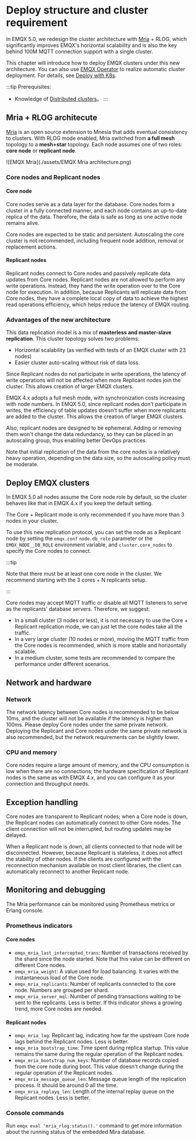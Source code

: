 # Deploy structure and cluster requirement

In EMQX 5.0, we redesign the cluster architecture with [Mria](https://github.com/emqx/mria) + RLOG, which significantly improves EMQX's horizontal scalability and is also the key behind 100M MQTT connection support with a single cluster. 

This chapter will introduce how to deploy EMQX clusters under this new architecture. You can also use [EMQX Operator](https://www.emqx.com/en/emqx-kubernetes-operator) to realize automatic cluster deployment. For details, see [Deploy with K8s](../install-k8s.md).

:::tip
Prerequisites:

- Knowledge of [Distributed clusters](./introduction.md)。
  :::

## Mria + RLOG architecute

<!-- TODO 展开介绍 RLOG -->

[Mria](https://github.com/emqx/mria) is an open source extension to Mnesia that adds eventual consistency to clusters. With RLOG mode enabled, Mria switched from **a full mesh** topology to a **mesh+star** topology. Each node assumes one of two roles: **core node** or **replicant node**.

![EMQX Mria](./assets/EMQX Mria architecture.png)

### Core nodes and Replicant nodes

#### **Core node**

Core nodes serve as a data layer for the database. Core nodes form a cluster in a fully connected manner, and each node contains an up-to-date replica of the data. Therefore, the data is safe as long as one active node remains alive.

Core nodes are expected to be static and persistent. Autoscaling the core cluster is not recommended, including frequent node addition, removal or replacement actions. 

#### Replicant nodes

Replicant nodes connect to Core nodes and passively replicate data updates from Core nodes. Replicant nodes are not allowed to perform any write operations. Instead, they hand the write operation over to the Core node for execution. In addition, because Replicants will replicate data from Core nodes, they have a complete local copy of data to achieve the highest read operations efficiency, which helps reduce the latency of EMQX routing.

### Advantages of the new architecture

This data replication model is a mix of **masterless and master-slave replication**. This cluster topology solves two problems:

- Horizontal scalability (as verified with tests of an EMQX cluster with 23 nodes)
- Easier cluster auto-scaling without risk of data loss.

Since Replicant nodes do not participate in write operations, the latency of write operations will not be affected when more Replicant nodes join the cluster. This allows creation of larger EMQX clusters.

EMQX 4.x adopts a full mesh mode, with synchronization costs increasing with node numbers. In EMQX 5.0, since replicant nodes don't participate in writes, the efficiency of table updates doesn't suffer when more replicants are added to the cluster. This allows the creation of larger EMQX clusters.

Also, replicant nodes are designed to be ephemeral.
Adding or removing them won't change the data redundancy, so they can be placed in an autoscaling group, thus enabling better DevOps practices.

Note that initial replication of the data from the core nodes is a relatively heavy operation, depending on the data size, so the autoscaling policy must be moderate.

## Deploy EMQX clusters

In EMQX 5.0 all nodes assume the Core node role by default, so the cluster behaves like that in EMQX 4.x if you keep the default setting. 

The Core + Replicant mode is only recommended if you have more than 3 nodes in your cluster. 

<!-- TODO 确认最终的建议值，原文出现 5 个节点，3 个节点两种数值 -->

To use this new replication protocol, you can set the node as a Replicant node by setting the `emqx.conf` `node.db_role` parameter or the `EMQX_NODE__DB_ROLE` environment variable, and `cluster.core_nodes` to specify the Core nodes to connect. 

:::tip

Note that there must be at least one core node in the cluster. We recommend starting with the 3 cores + N replicants setup.

:::

Core nodes may accept MQTT traffic or disable all MQTT listeners to serve as the replicants' database servers. Therefore, we suggest:

- In a small cluster (3 nodes or less), it is not necessary to use the Core + Replicant replication mode, we can just let the core nodes take all the traffic.
- In a very large cluster (10 nodes or more), moving the MQTT traffic from the Core nodes is recommended, which is more stable and horizontally scalable.
- In a medium cluster, some tests are recommended to compare the performance under different scenarios. 

## Network and hardware

### Network

The network latency between Core nodes is recommended to be below 10ms, and the cluster will not be available if the latency is higher than 100ms. Please deploy Core nodes under the same private network. Deploying the Replicant and Core nodes under the same private network is also recommended, but the network requirements can be slightly lower.

### CPU and memory

Core nodes require a large amount of memory, and the CPU consumption is low when there are no connections; the hardware specification of Replicant nodes is the same as with EMQX 4.x, and you can configure it as your connection and throughput needs.

## Exception handling

Core nodes are transparent to Replicant nodes; when a Core node is down, the Replicant nodes can automatically connect to other Core nodes. The client connection will not be interrupted, but routing updates may be delayed.

When a Replicant node is down, all clients connected to that node will be disconnected. However, because Replicant is stateless, it does not affect the stability of other nodes. If the clients are configured with the reconnection mechanism available on most client libraries, the client can automatically reconnect to another Replicant node. 

## Monitoring and debugging

<!-- TODO 后续补充数值类型 Gauge or Counter -->

The Mria performance can be monitored using Prometheus metrics or Erlang console.

### Prometheus indicators

#### Core nodes
- `emqx_mria_last_intercepted_trans`: Number of transactions received by the shard since the node started. Note that this value can be different on different Core nodes.
- `emqx_mria_weight`: A value used for load balancing. It varies with the instantaneous load of the Core node.
- `emqx_mria_replicants`: Number of replicants connected to the core node. Numbers are grouped per shard.
- `emqx_mria_server_mql`: Number of pending transactions waiting to be sent to the replicants. Less is better.  If this indicator shows a growing trend, more Core nodes are needed.

#### Replicant nodes

- `emqx_mria_lag`: Replicant lag, indicating how far the upstream Core node lags behind the Replicant nodes. Less is better.
- `emqx_mria_bootstrap_time`: Time spent during replica startup. This value remains the same during the regular operation of the Replicant nodes. 
- `emqx_mria_bootstrap_num_keys`: Number of database records copied from the core node during boot. This value doesn't change during the regular operation of the Replicant nodes.
- `emqx_mria_message_queue_len`: Message queue length of the replication process. It should be around 0 all the time.
- `emqx_mria_replayq_len`: Length of the internal replay queue on the Replicant nodes. Less is better.

### Console commands

Run `emqx eval 'mria_rlog:status().'` command to get more information about the running status of the embedded Mira database.
